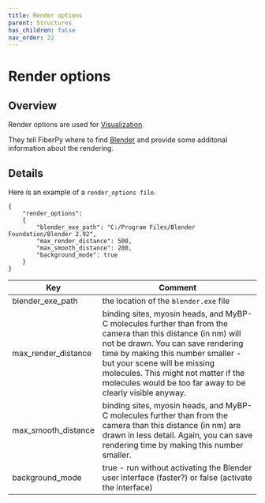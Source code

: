 ```yaml
---
title: Render options
parent: Structures
has_children: false
nav_order: 22
---
```


# Render options

## Overview

Render options are used for [Visualization](../../demos/visualization/visualization.html).

They tell FiberPy where to find [Blender](https://www.blender.org) and provide some additonal information about the rendering.

## Details

Here is an example of a `render_options file`.

````
{
    "render_options":
    {
        "blender_exe_path": "C:/Program Files/Blender Foundation/Blender 2.92",
        "max_render_distance": 500,
        "max_smooth_distance": 200,
        "background_mode": true
    }
}
````


| Key | Comment |
| ---- | ---- |
| blender_exe_path | the location of the `blender.exe` file |
| max_render_distance | binding sites, myosin heads, and MyBP-C molecules further than from the camera than this distance (in nm) will not be drawn. You can save rendering time by making this number smaller - but your scene will be missing molecules. This might not matter if the molecules would be too far away to be clearly visible anyway. |
| max_smooth_distance | binding sites, myosin heads, and MyBP-C molecules further than from the camera than this distance (in nm) are drawn in less detail. Again, you can save rendering time by making this number smaller. |
| background_mode | true - run without activating the Blender user interface (faster?) or false (activate the interface) |
